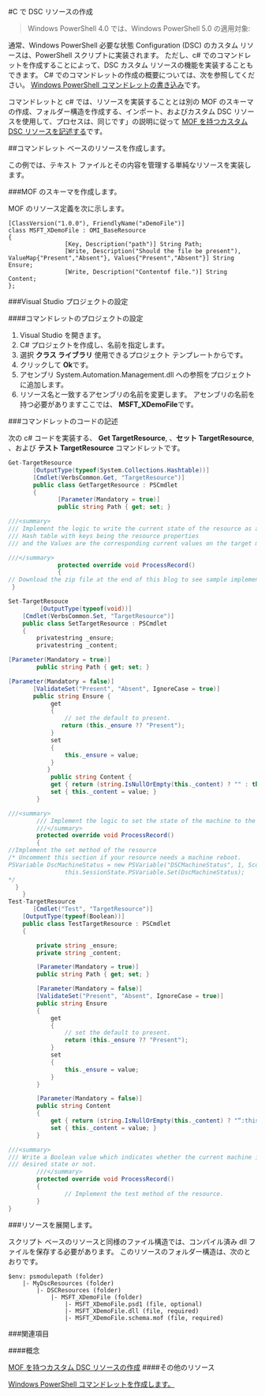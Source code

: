 #C で DSC リソースの作成

> Windows PowerShell 4.0 では、Windows PowerShell 5.0 の適用対象:

通常、Windows PowerShell 必要な状態 Configuration (DSC) のカスタム リソースは、PowerShell スクリプトに実装されます。 ただし、c# でのコマンドレットを作成することによって、DSC カスタム リソースの機能を実装することもできます。 C# でのコマンドレットの作成の概要については、次を参照してください。 [Windows PowerShell コマンドレットの書き込み](https://technet.microsoft.com/en-us/library/dd878294.aspx)です。

コマンドレットと c# では、リソースを実装することとは別の MOF のスキーマの作成、フォルダー構造を作成する、インポート、およびカスタム DSC リソースを使用して、プロセスは、同じです」の説明に従って [MOF を持つカスタム DSC リソースを記述する](authoringResourceMOF.md)です。

##コマンドレット ベースのリソースを作成します。

この例では、テキスト ファイルとその内容を管理する単純なリソースを実装します。

###MOF のスキーマを作成します。

MOF のリソース定義を次に示します。

```
[ClassVersion("1.0.0"), FriendlyName("xDemoFile")]
class MSFT_XDemoFile : OMI_BaseResource
{
                [Key, Description("path")] String Path;
                [Write, Description("Should the file be present"), ValueMap{"Present","Absent"}, Values{"Present","Absent"}] String Ensure;
                [Write, Description("Contentof file.")] String Content;                   
};
```

###Visual Studio プロジェクトの設定

####コマンドレットのプロジェクトの設定

1. Visual Studio を開きます。
1. C# プロジェクトを作成し、名前を指定します。
1. 選択 **クラス ライブラリ** 使用できるプロジェクト テンプレートからです。
1. クリックして **Ok**です。
1. アセンブリ System.Automation.Management.dll への参照をプロジェクトに追加します。
1. リソース名と一致するアセンブリの名前を変更します。 アセンブリの名前を持つ必要がありますここでは、 **MSFT_XDemoFile**です。

###コマンドレットのコードの記述

次の c# コードを実装する、 **Get TargetResource**, 、**セット TargetResource**, 、および **テスト TargetResource** コマンドレットです。

```C#
Get-TargetResource
       [OutputType(typeof(System.Collections.Hashtable))]
       [Cmdlet(VerbsCommon.Get, "TargetResource")]
       public class GetTargetResource : PSCmdlet
       {
              [Parameter(Mandatory = true)]
              public string Path { get; set; }

///<summary>
/// Implement the logic to write the current state of the resource as a 
/// Hash table with keys being the resource properties 
/// and the Values are the corresponding current values on the target machine.

///</summary>
              protected override void ProcessRecord()
              {
// Download the zip file at the end of this blog to see sample implementation.
 }

Set-TargetResouce
         [OutputType(typeof(void))]
    [Cmdlet(VerbsCommon.Set, "TargetResource")]
    public class SetTargetResource : PSCmdlet
    {
        privatestring _ensure;
        privatestring _content;

[Parameter(Mandatory = true)]
        public string Path { get; set; }

[Parameter(Mandatory = false)]      
       [ValidateSet("Present", "Absent", IgnoreCase = true)]
       public string Ensure {
            get
            {
                // set the default to present.
               return (this._ensure ?? "Present");
            }
            set
            {
                this._ensure = value;
            }
           } 
            public string Content {
            get { return (string.IsNullOrEmpty(this._content) ? "" : this._content); }
            set { this._content = value; }
        }

///<summary>
        /// Implement the logic to set the state of the machine to the desired state.
        ///</summary>
        protected override void ProcessRecord()
        {
//Implement the set method of the resource 
/* Uncomment this section if your resource needs a machine reboot.
PSVariable DscMachineStatus = new PSVariable("DSCMachineStatus", 1, ScopedItemOptions.AllScope);
                this.SessionState.PSVariable.Set(DscMachineStatus);
*/     
  }
    }
Test-TargetResource    
       [Cmdlet("Test", "TargetResource")]
    [OutputType(typeof(Boolean))]
    public class TestTargetResource : PSCmdlet
    {   

        private string _ensure;
        private string _content;

        [Parameter(Mandatory = true)]
        public string Path { get; set; }

        [Parameter(Mandatory = false)]
        [ValidateSet("Present", "Absent", IgnoreCase = true)]
        public string Ensure
        {
            get
            {
                // set the default to present.
                return (this._ensure ?? "Present");
            }
            set
            {
                this._ensure = value;
            }
        }

        [Parameter(Mandatory = false)]
        public string Content
        {
            get { return (string.IsNullOrEmpty(this._content) ? "“:this._content);}
            set { this._content = value; }
        }

///<summary>
/// Write a Boolean value which indicates whether the current machine is in    
/// desired state or not.
        ///</summary>
        protected override void ProcessRecord()
        {
                // Implement the test method of the resource.
        }
}
```

###リソースを展開します。

スクリプト ベースのリソースと同様のファイル構造では、コンパイル済み dll ファイルを保存する必要があります。 このリソースのフォルダー構造は、次のとおりです。

```
$env: psmodulepath (folder)
    |- MyDscResources (folder)
        |- DSCResources (folder)
            |- MSFT_XDemoFile (folder)
                |- MSFT_XDemoFile.psd1 (file, optional)
                |- MSFT_XDemoFile.dll (file, required)
                |- MSFT_XDemoFile.schema.mof (file, required)
```

###関連項目

####概念

[MOF を持つカスタム DSC リソースの作成](authoringResourceMOF.md)
####その他のリソース

[Windows PowerShell コマンドレットを作成します。](https://msdn.microsoft.com/en-us/library/dd878294.aspx)



